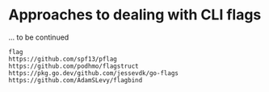 # Approaches to dealing with CLI flags

... to be continued

```
flag
https://github.com/spf13/pflag
https://github.com/podhmo/flagstruct
https://pkg.go.dev/github.com/jessevdk/go-flags
https://github.com/AdamSLevy/flagbind
```
